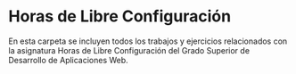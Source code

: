 # Horas de Libre Configuración
En esta carpeta se incluyen todos los trabajos y ejercicios relacionados con la asignatura Horas de Libre Configuración
del Grado Superior de Desarrollo de Aplicaciones Web.
